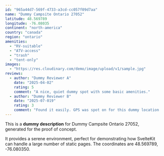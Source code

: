 ```yaml
---
id: "965a44d7-569f-4733-a3cd-cc057f09d7aa"
name: "Dummy Campsite Ontario 27052"
latitude: 48.569789
longitude: -76.08035
continent: "north-america"
country: "canada"
region: "ontario"
amenities:
  - "RV-suitable"
  - "ATV-access"
  - "trash"
  - "tent-only"
images:
  - "https://res.cloudinary.com/demo/image/upload/v1/sample.jpg"
reviews:
  - author: "Dummy Reviewer A"
    date: "2025-04-02"
    rating: 5
    comment: "A nice, quiet dummy spot with some basic amenities."
  - author: "Dummy Reviewer B"
    date: "2025-07-019"
    rating: 3
    comment: "Found it easily. GPS was spot on for this dummy location."
---
```


This is a **dummy description** for Dummy Campsite Ontario 27052, generated for the proof of concept.

It provides a serene environment, perfect for demonstrating how SvelteKit can handle a large number of static pages. The coordinates are 48.569789, -76.080350.
